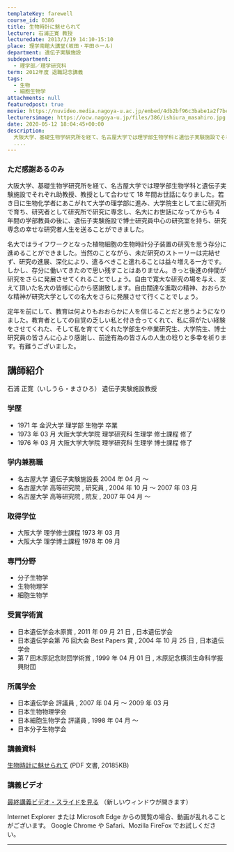 ```yaml
---
templateKey: farewell
course_id: 0386
title: 生物時計に魅せられて
lecturer: 石浦正寛 教授
lecturedate: 2013/3/19 14:10-15:10
place: 理学南館大講堂(坂田・平田ホール)
department: 遺伝子実験施設
subdepartment:
  - 理学部／理学研究科
term: 2012年度 退職記念講義
tags:
  - 生物
  - 細胞生物学
attachments: null
featuredpost: true
movie: https://nuvideo.media.nagoya-u.ac.jp/embed/4db2bf96c3babe1a2f7be46dc4a1d9c333091ef1
lecturersimage: https://ocw.nagoya-u.jp/files/386/ishiura_masahiro.jpg
date: 2020-05-12 18:04:45+00:00
description:
  大阪大学、基礎生物学研究所を経て、名古屋大学では理学部生物学科と遺伝子実験施設でそれぞれ助教授、教授として合わせて18年間お世話になりました。若き日に生物化学者にあこがれて大学の理学部に進み、大学院生として主に研究所で育ち、研究者として研究所で研究に専念し、名大にお世話になってからも4年間の学部教員の後に、遺伝子実験施設で博士研究員中心の研究室を持ち、研究専念の幸せな研究者人生を送ることができ
  ....
---
```


### ただ感謝あるのみ

大阪大学、基礎生物学研究所を経て、名古屋大学では理学部生物学科と遺伝子実験施設でそれぞれ助教授、教授として合わせて 18 年間お世話になりました。若き日に生物化学者にあこがれて大学の理学部に進み、大学院生として主に研究所で育ち、研究者として研究所で研究に専念し、名大にお世話になってからも 4 年間の学部教員の後に、遺伝子実験施設で博士研究員中心の研究室を持ち、研究専念の幸せな研究者人生を送ることができました。

名大ではライフワークとなった植物細胞の生物時計分子装置の研究を思う存分に進めることができました。当然のことながら、未だ研究のストーリーは完結せず、研究の進展、深化により、遣るべきこと遣れることは益々増える一方です。 しかし、存分に働いてきたので思い残すことはありません。きっと後進の仲間が研究をさらに発展させてくれることでしょう。自由で寛大な研究の場を与え、支えて頂いた名大の皆様に心から感謝致します。自由闊達な進取の精神、おおらかな精神が研究大学としての名大をさらに発展させて行くことでしょう。

定年を前にして、教育は何よりもおおらかに人を信じることだと思うようになりました。教育者としての自覚の乏しい私と付き合ってくれて、私に得がたい経験をさせてくれた、そして私を育ててくれた学部生や卒業研究生、大学院生、博士研究員の皆さんに心より感謝し、前途有為の皆さんの人生の稔りと多幸を祈ります。有難うございました。

## 講師紹介

石浦 正寛（いしうら・まさひろ） 遺伝子実験施設教授

### 学歴

- 1971 年 金沢大学 理学部 生物学 卒業
- 1973 年 03 月 大阪大学大学院 理学研究科 生理学 修士課程 修了
- 1976 年 03 月 大阪大学大学院 理学研究科 生理学 博士課程 修了

### 学内兼務職

- 名古屋大学 遺伝子実験施設長 2004 年 04 月 〜
- 名古屋大学 高等研究院 , 研究員 , 2004 年 10 月 〜 2007 年 03 月
- 名古屋大学 高等研究院 , 院友 , 2007 年 04 月 〜

### 取得学位

- 大阪大学 理学修士課程 1973 年 03 月
- 大阪大学 理学博士課程 1978 年 09 月

### 専門分野

- 分子生物学
- 生物物理学
- 細胞生物学

### 受賞学術賞

- 日本遺伝学会木原賞 , 2011 年 09 月 21 日 , 日本遺伝学会
- 日本遺伝学会第 76 回大会 Best Papers 賞 , 2004 年 10 月 25 日 , 日本遺伝学会
- 第７回木原記念財団学術賞 , 1999 年 04 月 01 日 , 木原記念横浜生命科学振興財団

### 所属学会

- 日本遺伝学会 評議員 , 2007 年 04 月 〜 2009 年 03 月
- 日本生物物理学会
- 日本細胞生物学会 評議員 , 1998 年 04 月 〜
- 日本分子生物学会

### 講義資料

[生物時計に魅せられて](https://ocw.nagoya-u.jp/files/386/H24ishiura_LL.pdf) (PDF 文書, 20185KB)

### 講義ビデオ

[最終講義ビデオ・スライドを見る](https://ocw.nagoya-u.jp/resource/2012_lastlecture_ishiura/) （新しいウィンドウが開きます）

Internet Explorer または Microsoft Edge からの閲覧の場合、動画が乱れることがございます。
Google Chrome や Safari、Mozilla FireFox でお試しください。

---
